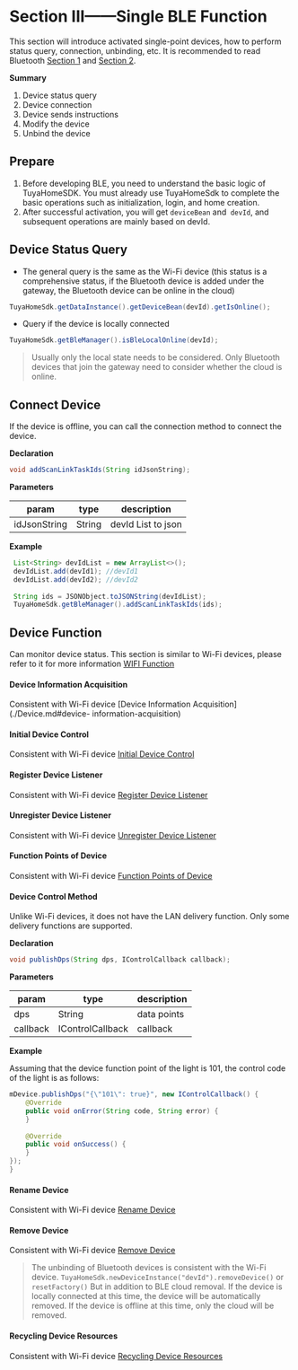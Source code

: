 # Section III——Single BLE Function
This section will introduce activated single-point devices, how to perform status query, connection, unbinding, etc. It is recommended to read Bluetooth  [Section 1](./BLE.md) and [Section 2](./BLE_Activator.md).

**Summary**

1. Device status query
2. Device connection
3. Device sends instructions
4. Modify the device
5. Unbind the device


## Prepare
1. Before developing BLE, you need to understand the basic logic of TuyaHomeSDK. You must already use TuyaHomeSdk to complete the basic operations such as initialization, login, and home creation.
2. After successful activation, you will get `deviceBean` and` devId`, and subsequent operations are mainly based on devId.

## Device Status Query
* The general query is the same as the Wi-Fi device (this status is a comprehensive status, if the Bluetooth device is added under the gateway, the Bluetooth device can be online in the cloud)
```java
TuyaHomeSdk.getDataInstance().getDeviceBean(devId).getIsOnline();
```
* Query if the device is locally connected
```java
TuyaHomeSdk.getBleManager().isBleLocalOnline(devId);
```
> Usually only the local state needs to be considered. Only Bluetooth devices that join the gateway need to consider whether the cloud is online.

## Connect Device
If the device is offline, you can call the connection method to connect the device.

**Declaration**

```java
void addScanLinkTaskIds(String idJsonString);
```

**Parameters**

|param|type|description|
|--|--|--|
|idJsonString|String|devId List to json|

**Example**

```java
 List<String> devIdList = new ArrayList<>();
 devIdList.add(devId1); //devId1
 devIdList.add(devId2); //devId2
 
 String ids = JSONObject.toJSONString(devIdList);
 TuyaHomeSdk.getBleManager().addScanLinkTaskIds(ids);
```

## Device Function
Can monitor device status. This section is similar to Wi-Fi devices, please refer to it for more information [WIFI Function](./Device.md)

#### Device Information Acquisition

Consistent with Wi-Fi device  [Device Information Acquisition](./Device.md#device- information-acquisition)

#### Initial Device Control

Consistent with Wi-Fi device  [Initial Device Control](./Device.md#initial-device-control)

#### Register Device Listener

Consistent with Wi-Fi device  [Register Device Listener](./Device.md#register-device-listener)

#### Unregister Device Listener

Consistent with Wi-Fi device  [Unregister Device Listener](./Device.md#unregister-device-listener)

#### Function Points of Device
Consistent with Wi-Fi device  [Function Points of Device](./Device.md#function-points-of-device)

#### Device Control Method

Unlike Wi-Fi devices, it does not have the LAN delivery function. Only some delivery functions are supported.

**Declaration**

```java
void publishDps(String dps, IControlCallback callback);
```

**Parameters**

|param|type|description|
| ---- |--|--- |
| dps |String|data points|
| callback|IControlCallback|callback|

**Example**

Assuming that the device function point of the light is 101, the control code of the light is as follows:
	
```java
mDevice.publishDps("{\"101\": true}", new IControlCallback() {
    @Override
    public void onError(String code, String error) {
    }
	
    @Override
    public void onSuccess() {
    }
});
}
```

#### Rename Device

Consistent with Wi-Fi device  [Rename Device](./Device.md#rename-device)

#### Remove Device

Consistent with Wi-Fi device  [Remove Device](./Device.md#remove-device)

> The unbinding of Bluetooth devices is consistent with the Wi-Fi device.
> `TuyaHomeSdk.newDeviceInstance("devId").removeDevice()` or `resetFactory()` 
> But in addition to BLE cloud removal. If the device is locally connected at this time, the device will be automatically removed. If the device is offline at this time, only the cloud will be removed.

#### Recycling Device Resources

Consistent with Wi-Fi device  [Recycling Device Resources](./Device.md#recycling-device-resources)
